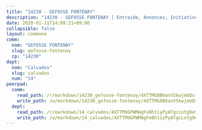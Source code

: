 ```yaml
---
title: "14230 - GEFOSSE FONTENAY"
description: "14230 - GEFOSSE FONTENAY | Entraide, Annonces, Initiatives"
date: 2020-01-11T14:09:21+09:00
collapsible: false
layout: commune
comm:
  nom: "GEFOSSE FONTENAY"
  slug: gefosse-fontenay
  cp: "14230"
dept:
  nom: "Calvados"
  slug: calvados
  num: "14"
peerpad:
  comm:
    read_path: /r/markdown/14230_gefosse-fontenay/4XTTMG8B6anV5kwjmUQsfT3wo3jReD3fX5QwVvr7bo1EyCDE8
    write_path: /w/markdown/14230_gefosse-fontenay/4XTTMG8B6anV5kwjmUQsfT3wo3jReD3fX5QwVvr7bo1EyCDE8-K3TgV2hEk8o2SK4Xwmkk2PEs9bZANmzmq1hCJEJycSByPXtW8kRvwJu6mENCTJrdodVtCF8mL393MdRz3F8vrmnmb9yaxQBrQ3vCX4yZYsQmXEXQrJXMutftVaxJuicC22ug21d2
  dept:
    read_path: /r/markdown/14_calvados/4XTTM9GPWMAgFeBh1iyPyATgcLotg9e9APJpQBEyY3RZiUwJ6
    write_path: /w/markdown/14_calvados/4XTTM9GPWMAgFeBh1iyPyATgcLotg9e9APJpQBEyY3RZiUwJ6-K3TgUXWJAT2cYJ9ZstQphkkm2za8um5GwwXsivqaDFTgbhMDcHaRXnT3h69szAqCyvWcFfDim5fkwc6CXdUtyvPpirbD1TPAb6xCxpPN6dR3zzDRe29YehQYbhZdjvZYkgztJYvi
---
```


